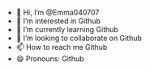 - 👋 Hi, I’m @Emma040707
- 👀 I’m interested in Github
- 🌱 I’m currently learning Github
- 💞️ I’m looking to collaborate on Github
- 📫 How to reach me Github
- 😄 Pronouns: Github

<!---
Emma040707/Emma040707 is a ✨ special ✨ repository because its `README.md` (this file) appears on your GitHub profile.
You can click the Preview link to take a look at your changes.
--->
